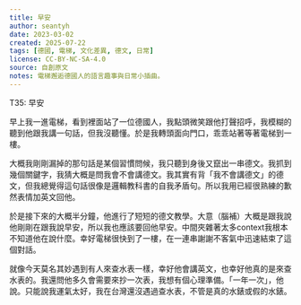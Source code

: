 ```yaml
---
title: 早安
author: seantyh
date: 2023-03-02
created: 2025-07-22
tags: [德國, 電梯, 文化差異, 德文, 日常]
license: CC-BY-NC-SA-4.0
source: 自創原文
notes: 電梯邂逅德國人的語言趣事與日常小插曲。
---
```

T35: 早安

早上我一進電梯，看到裡面站了一位德國人，我點頭微笑跟他打聲招呼，我模糊的聽到他跟我講一句話，但我沒聽懂。於是我轉頭面向門口，乖乖站著等著電梯到一樓。

大概我剛剛漏掉的那句話是某個習慣問候，我只聽到身後又竄出一串德文。我抓到幾個關鍵字，我猜大概是問我會不會講德文。我其實有背「我不會講德文」的德文，但我總覺得這句話很像是邏輯教科書的自我矛盾句。所以我用已經很熟練的歉然表情加英文回他。

於是接下來的大概半分鐘，他進行了短短的德文教學。大意（腦補）大概是跟我說他剛剛在跟我說早安，所以我也應該要回他早安。中間夾雜著太多context我根本不知道他在說什麼。幸好電梯很快到了一樓，在一連串謝謝不客氣中迅速結束了這個對話。

就像今天莫名其妙遇到有人來查水表一樣，幸好他會講英文，也幸好他真的是來查水表的。我還問他多久會需要來抄一次表，我想有個心理準備。「一年一次」，他說。只能說我運氣太好，我在台灣還沒遇過查水表，不管是真的水錶或假的水錶。
